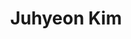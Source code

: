 ---
title: Juhyeon Kim
image: "@assets/people/JK.jpg"
startYear: "2022"
pronouns: "he/him"
social: 
    website: "https://github.com/"
---